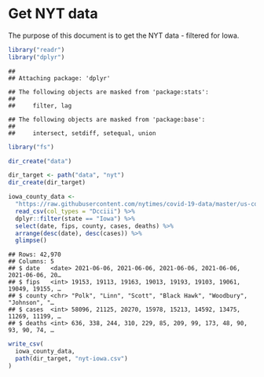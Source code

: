Get NYT data
================

The purpose of this document is to get the NYT data - filtered for Iowa.

``` r
library("readr")
library("dplyr")
```

    ## 
    ## Attaching package: 'dplyr'

    ## The following objects are masked from 'package:stats':
    ## 
    ##     filter, lag

    ## The following objects are masked from 'package:base':
    ## 
    ##     intersect, setdiff, setequal, union

``` r
library("fs")
```

``` r
dir_create("data")

dir_target <- path("data", "nyt")
dir_create(dir_target)
```

``` r
iowa_county_data <- 
  "https://raw.githubusercontent.com/nytimes/covid-19-data/master/us-counties.csv" %>%
  read_csv(col_types = "Dcciii") %>%
  dplyr::filter(state == "Iowa") %>%
  select(date, fips, county, cases, deaths) %>%
  arrange(desc(date), desc(cases)) %>%
  glimpse()
```

    ## Rows: 42,970
    ## Columns: 5
    ## $ date   <date> 2021-06-06, 2021-06-06, 2021-06-06, 2021-06-06, 2021-06-06, 20…
    ## $ fips   <int> 19153, 19113, 19163, 19013, 19193, 19103, 19061, 19049, 19155, …
    ## $ county <chr> "Polk", "Linn", "Scott", "Black Hawk", "Woodbury", "Johnson", "…
    ## $ cases  <int> 58096, 21125, 20270, 15978, 15213, 14592, 13475, 11269, 11199, …
    ## $ deaths <int> 636, 338, 244, 310, 229, 85, 209, 99, 173, 48, 90, 93, 90, 74, …

``` r
write_csv(
  iowa_county_data,
  path(dir_target, "nyt-iowa.csv")
)
```
